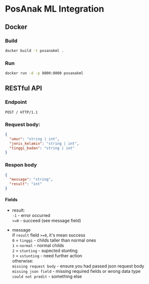 # PosAnak ML Integration
## Docker
### Build
```bash
docker build -t posanakml .
```
### Run
```bash
docker run -d -p 8000:8000 posanakml
```

## RESTful API
### Endpoint
```
POST / HTTP/1.1
```
### Request body:
```json
{
  "umur": "string | int",
  "jenis_kelamin": "string | int",
  "tinggi_badan": "string | int"
}
```
### Respon body
```json
{
  "message": "string",
  "result": "int"
}
```
#### Fields
- result:<br>
`-1` - error occurred<br>
`>=0` - succeed (see message field)

- message<br>
if `result` field `>=0`, it's mean success<br>
`0` = `tinggi` - childs taller than normal ones<br>
`1` =  `normal` - normal childs<br>
`2` = `stunting` - supected stunting<br>
`3` = `xstunting` - need further action<br>
otherwise:<br>
`missing request body` - ensure you had passed json request body<br>
`missing json field` - missing required fields or wrong data type<br>
`could not predit` - something else<br>

